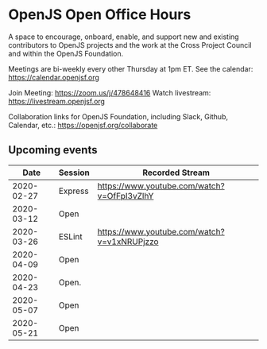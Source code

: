 # OpenJS Open Office Hours

A space to encourage, onboard, enable, and support new and existing contributors to OpenJS projects and the work at the Cross Project Council and within the OpenJS Foundation.

Meetings are bi-weekly every other Thursday at 1pm ET. See the calendar: https://calendar.openjsf.org

Join Meeting: https://zoom.us/j/478648416 
Watch livestream: https://livestream.openjsf.org

Collaboration links for OpenJS Foundation, including Slack, Github, Calendar, etc.: https://openjsf.org/collaborate

## Upcoming events

| Date       | Session | Recorded Stream |
| ---------- | ------- | --------------- |
| 2020-02-27 | Express | https://www.youtube.com/watch?v=OfFpI3vZlhY |
| 2020-03-12 | Open    |                 |
| 2020-03-26 | ESLint  | https://www.youtube.com/watch?v=v1xNRUPjzzo |
| 2020-04-09 | Open    |                 |
| 2020-04-23 | Open.   |                 |
| 2020-05-07 | Open    |                 |
| 2020-05-21 | Open    |                 |
